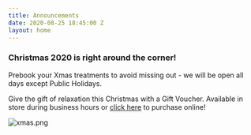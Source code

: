```yaml
---
title: Announcements
date: 2020-08-25 18:45:00 Z
layout: home
---
```


### Christmas 2020 is right around the corner!

Prebook your Xmas treatments to avoid missing out - we will be open all days except Public Holidays.

Give the gift of relaxation this Christmas with a Gift Voucher. Available in store during business hours or [click here](https://bit.ly/3ktuXda) to purchase online!

![xmas.png](/uploads/xmas.png)